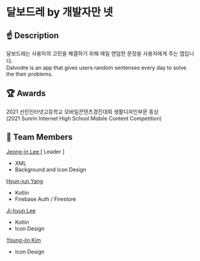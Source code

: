 # 달보드레 by 개발자만 넷
## ☝ Description
달보드레는 사용자의 고민을 해결하기 위해 매일 랜덤한 문장을 사용자에게 주는 앱입니다. <br />
Dalvodre is an app that gives users random sentenses every day to solve the their problems.

## 🏆 Awards
2021 선린인터넷고등학교 모바일콘텐츠경진대회 생활디자인부문 동상 <br />
(2021 Sunrin Internet High School Mobile Content Competition)

## 🙏 Team Members
[ Jeong-in Lee ](https://github.com/Jeongin205) [ Leader ] <br />
 - XML <br />
 - Background and Icon Design <br />


[ Hyun-jun Yang ](https://github.com/2tle)<br />
 - Kotlin <br />
 - Firebase Auth / Firestore <br />


[ Ji-hyun Lee ](https://github.com/JiHyun13)<br />
 - Kotlin <br />
 - Icon Design <br />


[ Young-jin Kim ](https://github.com/jinagabnida) <br />
 - Icon Design <br />


